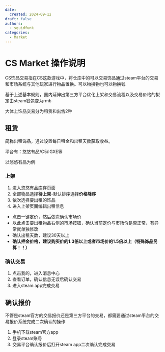 ```yaml
---
date:
  created: 2024-09-12
draft: false
authors:
  - squidfunk
categories: 
  - Market
---
```



# CS Market 操作说明

CS饰品交易指在CS这款游戏中，将仓库中的可以交易饰品通过steam平台的交易和市场系统与其他玩家进行物品置换。可以物换物也可以物换钱

基于上述基本规则，国内延伸出第三方平台优化上架和交易流程以及交易价格的拟定由steam钱包变为rmb

大体上饰品交易分为租赁和出售2种

## 租赁

简称出租饰品，通过设置每日租金和出租天数获取收益。

平台有：悠悠有品/C5/IGXE等

以悠悠有品为例

### 上架
1. 进入悠悠有品库存页面
2. 全部物品选择**待上架**-默认排序选择**价格降序**
3. 依次选择要出租的饰品
4. 进入上架页面编辑出租信息
* 点击一键定价，然后依次确认市场价
* 以此点击要出租物品右侧的市场按钮，确认当前定价与市场价是否正常，有异常就单独修改
* 确认出租天数，建议30天以上
* **确认押金价格，建议购买价的1.3倍以上或者市场价的1.5倍以上（特殊饰品另算！！）**
  
### 确认交易

1. 点击我的，进入消息中心
2. 查看订单，确认信息无误后确认交易
3. 进入steam app完成交易


## 确认报价

不管是steam官方的交易报价还是第三方平台的交易，都需要通过steam平台的交易报价系统完成二次确认的操作

1. 手机下载steam官方app
2. 登录steam账号
3. 交易平台确认报价后打开steam app二次确认完成交易
